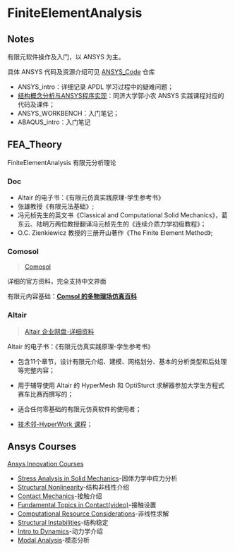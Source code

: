 # FiniteElementAnalysis

## Notes

有限元软件操作及入门，以 ANSYS 为主。

具体 ANSYS 代码及资源介绍可见 [ANSYS_Code](https://github.com/Wanggs2418/ANSYS_Code) 仓库

- ANSYS_intro：详细记录 APDL 学习过程中的疑难问题；
- [结构概念分析与ANSYS程序实现](https://www.bilibili.com/video/BV1d4411V7wJ/?spm_id_from=333.337.search-card.all.click)：同济大学郭小农 ANSYS 实践课程对应的代码及课件；
- ANSYS_WORKBENCH：入门笔记；
- ABAQUS_intro：入门笔记



## FEA_Theory

FiniteElementAnalysis 有限元分析理论

### Doc

- Altair 的电子书：《有限元仿真实践原理-学生参考书》
- 张雄教授《有限元法基础》;
- 冯元桢先生的英文书《Classical and Computational Solid Mechanics》，葛东云、陆明万两位教授翻译冯元桢先生的《连续介质力学初级教程》；
- O.C. Zienkiewicz 教授的三册开山著作《The Finite Element Method》;

### Comosol

> [Comosol](http://cn.comsol.com/)

详细的官方资料，完全支持中文界面

有限元内容基础：**[Comsol 的多物理场仿真百科](http://cn.comsol.com/multiphysics)**

### Altair

> [Altair 企业网盘-详细资料](https://nas.hyperwks.com.cn:5001/fsdownload/DhVLPcodc/Altair-KnowledgeBase)

Altair 的电子书：《有限元仿真实践原理-学生参考书》

- 包含11个章节，设计有限元介绍、建模、网格划分、基本的分析类型和后处理等完整内容；
- 用于辅导使用 Altair 的 HyperMesh 和 OptiSturct 求解器参加大学生方程式赛车比赛而撰写的；
- 适合任何零基础的有限元仿真软件的使用者；

- [技术邻-HyperWork 课程](https://www.jishulink.com/video/liveC10016)；



## Ansys Courses

[Ansys Innovation Courses](https://courses.ansys.com/)

- [Stress Analysis in Solid Mechanics](https://courses.ansys.com/index.php/courses/stress-analysis/)-固体力学中应力分析
- [Structural Nonlinearity](https://courses.ansys.com/index.php/courses/structural-nonlinearity/)-结构非线性介绍
- [Contact Mechanics](https://courses.ansys.com/index.php/courses/contact-mechanics/)-接触介绍
- [Fundamental Topics in Contact(video)](https://courses.ansys.com/index.php/courses/fundamental-topics-in-contact/)-接触设置
- [Computational Resource Considerations](https://courses.ansys.com/index.php/courses/computational-resource-considerations-recommended/)-非线性求解
- [Structural Instabilities](https://courses.ansys.com/index.php/courses/structural-instabilities/)-结构稳定
- [Intro to Dynamics](https://courses.ansys.com/index.php/courses/structural-dynamics/)-动力学介绍
- [Modal Analysis](https://courses.ansys.com/index.php/courses/modal-analysis/)-模态分析
